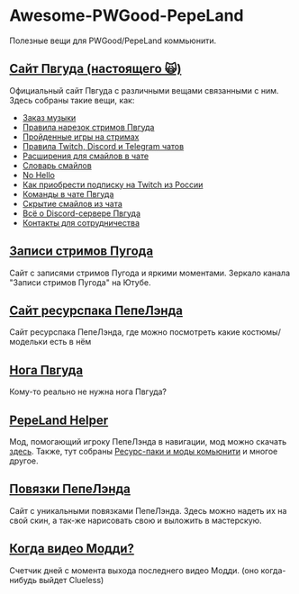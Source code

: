 # Awesome-PWGood-PepeLand
Полезные вещи для PWGood/PepeLand коммьюнити.  

## [Сайт Пвгуда (настоящего 🙀)](https://goood.pw/)
Официальный сайт Пвгуда с различными вещами связанными с ним. Здесь собраны такие вещи, как:
+ [Заказ музыки](https://goood.pw/music/requests)
+ [Правила нарезок стримов Пвгуда](https://goood.pw/cuts)
+ [Пройденные игры на стримах](https://goood.pw/games)
+ [Правила Twitch, Discord и Telegram чатов](https://goood.pw/rules)
+ [Расширения для смайлов в чате](https://goood.pw/extensions)
+ [Словарь смайлов](https://goood.pw/emotes)
+ [No Hello](https://goood.pw/dont-ask-to-ask)
+ [Как приобрести подписку на Twitch из России](https://goood.pw/subscribe)
+ [Команды в чате Пвгуда](https://goood.pw/commands)
+ [Скрытие смайлов из чата](https://goood.pw/hide-emotes)
+ [Всё о Discord-сервере Пвгуда](https://goood.pw/huh/discord)
+ [Контакты для сотрудничества](https://goood.pw/commercial)

## [Записи стримов Пугода](https://neolegshishov.github.io/PwgoodChatRecords)
Сайт с записями стримов Пугода и яркими моментами. Зеркало канала "Записи стримов Пугода" на Ютубе. 

## [Сайт ресурспака ПепеЛэнда](https://pplrp.wiki) 
Сайт ресурспака ПепеЛэнда, где можно посмотреть какие костюмы/модельки есть в нём

## [Нога Пвгуда](http://baad.pw/noga)
Кому-то реально не нужна нога Пвгуда?

## [PepeLand Helper](https://pplmods.ru/)
Мод, помогающий игроку ПепеЛэнда в навигации, мод можно скачать [здесь](https://modrinth.com/mod/ppl-helper). Также, тут собраны [Ресурс-паки и моды комьюнити](http://pplmods.ru/utils/community) и многое другое.

## [Повязки ПепеЛэнда](https://pplbandage.ru/)
Сайт с уникальными повязками ПепеЛэнда. Здесь можно надеть их на свой скин, а так-же нарисовать свою и выложить в мастерскую.

## [Когда видео Модди?](https://when.moddy.video/)
Счетчик дней с момента выхода последнего видео Модди. (оно когда-нибудь выйдет Clueless)
